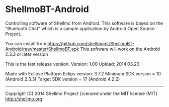 ShellmoBT-Android
=================

Controlling software of Shellmo from Android.
This software is based on the "Bluetooth Chat" which is a sample application by Android Open Source Project.

You can install from https://github.com/shellmogit/ShellmoBT-Android/raw/master/ShellmoBT.apk
This software will work on the Android 2.3.3 or later version


This is the test release version. 
Version: 1.00 
Upload: 2014.03.20


Made with Eclipse Platform
Eclips version: 3.7.2
Minimum SDK version = 10 (Android 2.3.3)
Target SDK version = 17 (Android 4.2.2)


-------------------------------------
 Copyright (C) 2014 Shellmo Project
 Licensed under the MIT license (MIT)
 http://shellmo.org
